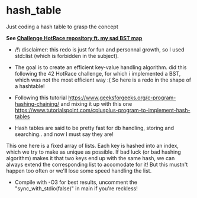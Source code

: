 # hash_table
Just coding a hash table to grasp the concept

**See [Challenge HotRace repository ft. my sad BST map](https://github.com/42esoulard/Challenge-HotRace)**

- /!\ disclaimer: this redo is just for fun and personnal growth, so I used std::list (which is forbidden in the subject).


 - The goal is to create an efficient key-value handling algorithm. 
 did this following the 42 HotRace challenge, for which i implemented a BST, which was not the 
 most efficient way :( So here is a redo in the shape of a hashtable!

 - Following this tutorial https://www.geeksforgeeks.org/c-program-hashing-chaining/
 and mixing it up with this one https://www.tutorialspoint.com/cplusplus-program-to-implement-hash-tables

 - Hash tables are said to be pretty fast for db handling, storing and searching.. and now I must say they are!
 
 This one here is a fixed array of lists. Each key is hashed into an index, which we try to make as unique as possible.
 If bad luck (or bad hashing algorithm) makes it that two keys end up with the same hash, we can always extend the 
 corresponding list to accomodate for it! But this mustn't happen too often or we'll lose some speed handling the list.

- Compile with -O3 for best results, uncomment the "sync_with_stdio(false)" in main if you're reckless!
